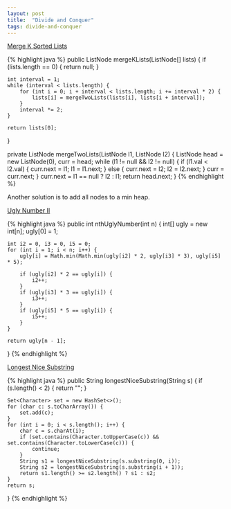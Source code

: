 ```yaml
---
layout: post
title:  "Divide and Conquer"
tags: divide-and-conquer
---
```

[Merge K Sorted Lists][merge-k-sorted-lists]

{% highlight java %}
public ListNode mergeKLists(ListNode[] lists) {
    if (lists.length == 0) {
        return null;
    }

    int interval = 1;
    while (interval < lists.length) {
        for (int i = 0; i + interval < lists.length; i += interval * 2) {
            lists[i] = mergeTwoLists(lists[i], lists[i + interval]);            
        }
        interval *= 2;
    }

    return lists[0];
}

private ListNode mergeTwoLists(ListNode l1, ListNode l2) {
    ListNode head = new ListNode(0), curr = head;
    while (l1 != null && l2 != null) {
        if (l1.val < l2.val) {
            curr.next = l1;
            l1 = l1.next;
        } else {
            curr.next = l2;
            l2 = l2.next;
        }
        curr = curr.next;
    }
    curr.next = l1 == null ? l2 : l1;
    return head.next;
}
{% endhighlight %}

Another solution is to add all nodes to a min heap.

[Ugly Number II][ugly-number-ii]

{% highlight java %}
public int nthUglyNumber(int n) {
    int[] ugly = new int[n];
    ugly[0] = 1;

    int i2 = 0, i3 = 0, i5 = 0;
    for (int i = 1; i < n; i++) {
        ugly[i] = Math.min(Math.min(ugly[i2] * 2, ugly[i3] * 3), ugly[i5] * 5);

        if (ugly[i2] * 2 == ugly[i]) {
            i2++;
        }
        if (ugly[i3] * 3 == ugly[i]) {
            i3++;
        }   
        if (ugly[i5] * 5 == ugly[i]) {
            i5++;
        }
    }

    return ugly[n - 1];
}
{% endhighlight %}

[Longest Nice Substring][longest-nice-substring]

{% highlight java %}
public String longestNiceSubstring(String s) {
    if (s.length() < 2) {
        return "";
    }

    Set<Character> set = new HashSet<>();
    for (char c: s.toCharArray()) {
        set.add(c);
    }
    for (int i = 0; i < s.length(); i++) {
        char c = s.charAt(i);
        if (set.contains(Character.toUpperCase(c)) && set.contains(Character.toLowerCase(c))) {
            continue;
        }
        String s1 = longestNiceSubstring(s.substring(0, i));
        String s2 = longestNiceSubstring(s.substring(i + 1));
        return s1.length() >= s2.length() ? s1 : s2;
    }
    return s; 
}
{% endhighlight %}

[longest-nice-substring]: https://leetcode.com/problems/longest-nice-substring/
[merge-k-sorted-lists]: https://leetcode.com/problems/merge-k-sorted-lists/
[ugly-number-ii]: https://leetcode.com/problems/ugly-number-ii/
